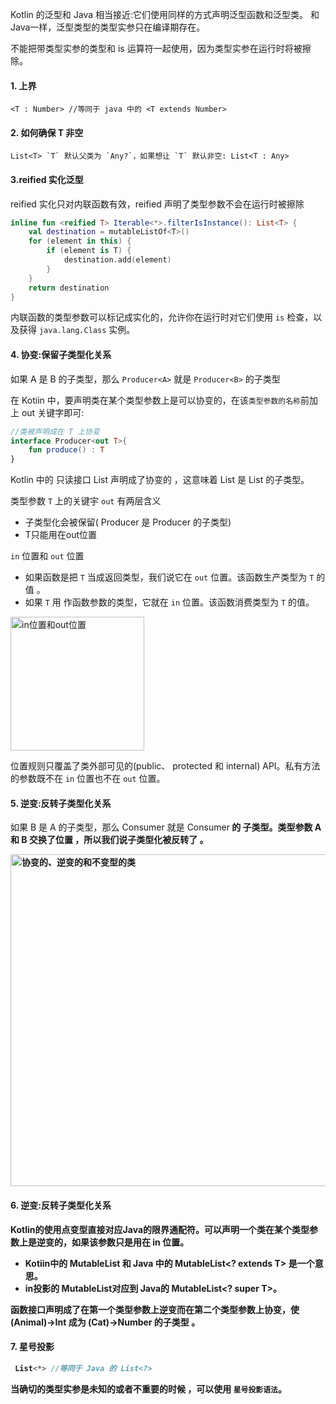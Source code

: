 Kotlin 的泛型和 Java 相当接近:它们使用同样的方式声明泛型函数和泛型类。 和 Java一样，泛型类型的类型实参只在编译期存在。

不能把带类型实参的类型和 is 运算符一起使用，因为类型实参在运行时将被擦除。

#### 1. 上界 
```
<T : Number> //等同于 java 中的 <T extends Number>
```
#### 2. 如何确保 T 非空
```
List<T> `T` 默认父类为 `Any?`，如果想让 `T` 默认非空: List<T : Any>
```
#### 3.reified 实化泛型
reified 实化只对内联函数有效，reified 声明了类型参数不会在运行时被擦除
```kotlin
inline fun <reified T> Iterable<*>.filterIsInstance(): List<T> {
    val destination = mutableListOf<T>()
    for (element in this) {
        if (element is T) {
            destination.add(element)
        }
    }
    return destination
}
```
内联函数的类型参数可以标记成实化的，允许你在运行时对它们使用 `is` 检查，以及获得 `java.lang.Class` 实例。

#### 4. 协变:保留子类型化关系

如果 A 是 B 的子类型，那么 `Producer<A>` 就是 `Producer<B>` 的子类型
  
在 Kotiin 中，要声明类在某个类型参数上是可以协变的，在该`类型参数的名称`前加上 out 关键字即可:
```kotlin
//类被声明成在 T 上协变
interface Producer<out T>{
    fun produce() : T  
}
```

Kotlin 中的 只读接口 List 声明成了协变的 ，这意味着 List<String> 是 List<Any> 的子类型。


类型参数 `T` 上的关键宇 `out` 有两层含义
  
- 子类型化会被保留( Producer<Cat> 是 Producer<Anirnal> 的子类型)
- T只能用在out位置

`in` 位置和 `out` 位置

- 如果函数是把 `T` 当成返回类型，我们说它在 `out` 位置。该函数生产类型为 `T` 的值 。
- 如果 `T` 用 作函数参数的类型，它就在 `in` 位置。该函数消费类型为 `T` 的值。
  
<img width="214" alt="in位置和out位置" src="https://user-images.githubusercontent.com/17560388/154209747-bc62c7da-1041-4530-90a6-3b7c76053f19.png">

位置规则只覆盖了类外部可见的(public、 protected 和 internal) API。私有方法的参数既不在 `in` 位置也不在 `out` 位置。
   
#### 5. 逆变:反转子类型化关系
  
如果 B 是 A 的子类型，那么 Consumer<A> 就是 Consumer<B> 的 子类型。类型参数 A 和 B 交换了位置 ，所以我们说子类型化被反转了 。
  
<img width="531" alt="协变的、逆变的和不变型的类" src="https://user-images.githubusercontent.com/17560388/154214291-749c323f-0851-410e-8c65-f8d45f0bb99c.png">

#### 6. 逆变:反转子类型化关系
  
Kotlin的使用点变型直接对应Java的限界通配符。可以声明一个类在某个类型参数上是逆变的，如果该参数只是用在 in 位置。
  
- Kotiin中的 MutableList<out T> 和 Java 中的 MutableList<? extends T> 是一个意思。 
- in投影的 MutableList<in T>对应到 Java的 MutableList<? super T>。

函数接口声明成了在第一个类型参数上逆变而在第二个类型参数上协变，使(Animal)->Int 成为 (Cat)->Number 的子类型 。

#### 7. 星号投影

```kotlin
 List<*> //等同于 Java 的 List<?> 
```
当确切的类型实参是未知的或者不重要的时候 ，可以使用 `星号投影语法`。


  
  

